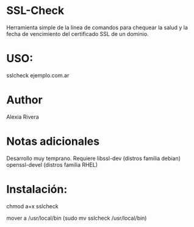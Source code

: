 # SSL-Check

Herramienta simple de la línea de comandos para chequear la salud y la fecha de vencimiento
del certificado SSL de un dominio.

# USO:

sslcheck ejemplo.com.ar

# Author

Alexia Rivera

# Notas adicionales

Desarrollo muy temprano. Requiere libssl-dev (distros familia debian)
                                  openssl-devel (distros familia RHEL)

# Instalación:

chmod a+x sslcheck

mover a /usr/local/bin (sudo mv sslcheck /usr/local/bin)


